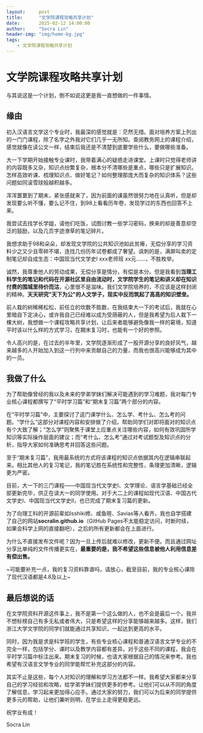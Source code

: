 ```yaml
---
layout:     post
title:      "文学院课程攻略共享计划"
date:       2025-02-12 14:00:00
author:     "Socra Lin"
header-img: "img/home-bg.jpg"
tags:
    - 文学院课程攻略共享计划
---
```


# 文学院课程攻略共享计划

与其说这是一个计划，倒不如说这更是我一直想做的一件事情。

## 缘由

初入汉语言文学这个专业时，我最深的感觉就是：茫然无措。面对培养方案上列出的一门门课程，除了名字之外我对它们几乎一无所知。查阅教务网上的课程介绍，感觉就像在读公文一样，结束后我还是不清楚到底要学些什么，要做哪些准备。

大一下学期开始接触专业课时，我带着满心的疑惑走进课堂。上课时只觉得老师讲的内容既多又杂，知识点纷繁复杂，根本分不清哪些是重点，哪些只是扩展知识。怎样高效听课、梳理知识点、做好笔记？如何整理那庞大而复杂的知识体系？这些问题如同滚雪球般越积越多。

浑浑噩噩到了期末，紧张感就来了，因为前面的课虽然很努力地在认真听，但是却发现要么听不懂，要么记不住，到98上看看历年卷，发现学过的东西也回答不上来。

我尝试去找学长学姐，请他们吃饭，试图讨教一些学习密码，换来的却是善意却空泛的鼓励，以及几页字迹潦草的笔记碎片。

我想求助于98和朵朵，却发现文学院的公共知识池如此贫瘠，无偿分享的学习资料少之又少且零碎不堪，连找几份历年试卷都成了奢望。讽刺的是，满屏叫卖的定制笔记却自成生态：中国现当代文学史I xxx老师班 xx元……，不胜枚举。

诚然，我尊重他人的劳动成果，无偿分享是情分，有偿是本分。但是我看到**当理工科学生的笔记和代码在开源社区里自由流动时，文学院学生的笔记和讲义却在知识付费的围城里待价而沽**，心里很不是滋味。我们文学院培养的，不应该是这样封闭的精神。**天天研究"天下为公"的人文学子，现实中反而筑起了高高的知识壁垒。**

前人栽的树稀稀松松，前任立的坎数不胜数，在我结束大一下的考试后，我就在心里暗自下定决心，或许我自己已经难以成为受荫蔽的人，但是我希望为后人栽下一棵大树，我想做一个课程攻略共享计划，让后来者能够避免像我一样的窘境，知道平时该以什么样的方式学习，在期末复习时，也能有一个好的参照。

令人高兴的是，在过去的半年里，文学院逐渐形成了一股开源分享的良好风气，越来越多的人开始加入到这一行列中来贡献自己的力量，而我也很高兴能够成为其中的一员。



## 我做了什么

为了帮助像曾经的我以及未来的学弟学妹们解决可能遇到的学习难题，我对每门专业核心课程都撰写了“平时学习篇”和“期末复习篇”两个部分的内容。



在“平时学习篇”中，主要探讨了这门课学什么、怎么学、考什么、怎么考的问题。“学什么”这部分对课程内容和安排做了介绍，帮助同学们对即将面对的知识点有个大致了解；“怎么学”则聚焦于课堂上应重点关注哪些内容，如何有效巩固所学知识等实际操作层面的建议；而“考什么、怎么考”通过对考试题型及知识点的分析，指导大家如何准确思考并回答这些问题。

至于“期末复习篇”，我用最系统的方式将该课程的知识点依据其内在逻辑串联起来。相比其他人的复习笔记，我的笔记胜在系统性和完整性，条理更加清晰，逻辑更为严密。

目前，大一下的三门课程——中国现当代文学史I、文学理论、语言学基础已经全部更新完毕，供正在读大一的同学使用。对于大二上的课程如现代汉语、中国古代文学史I、中国现当代文学史II，也已完成了期末复习篇的更新。



为了向理工科的开源前辈如Isshiki修、咸鱼暄、Savias等人看齐，我也自学搭建了自己的网站**socralin.github.io**（GitHub Pages不太能稳定访问，时断时续，如果会科学上网的直接翻吧），之后的所有更新都会在上面进行。



为什么不直接发布文件呢？因为一旦上传后就难以修改，更新不便。而且通过网址分享比单纯的文件传播更实在，**最重要的是，我不希望这些信息被他人利用信息差有偿出售。**

~可能要补充一点，我的复习资料靠谱吗，请放心，截至目前，我的专业核心课除了现代汉语都是4.8及以上~



## 最后想说的话

在文学院资料开源这件事上，我不是第一个这么做的人，也不会是最后一个。我并不想标榜自己有多无私或者伟大，只是希望这样的分享能够越来越多。这样，我们浙江大学文学院的同学们就能通过共享知识，一起达到更高的水平。

同时，因为我是求是科学班的学生，有些专业核心课程和普通汉语言文学专业的不完全一样，包括学分、课时以及教学内容都有差异。对于这些不同的课程，我会在平时学习篇中标注出来。期末复习的时候，也请大家根据自己的情况来参考。我也希望有汉语言文学专业的同学能帮忙补充这部分的内容。

其实不止是这些，每个人对知识的理解和学习方法都不一样。我希望大家都来分享自己的学习经验和攻略，给学弟学妹们提供更多的参考。让他们可以从不同的角度了解信息，学习起来更加得心应手。通过大家的努力，我们可以为后来的同学提供更多元的帮助，让他们兼听则明，在学业上走得更稳更远。

祝学业有成！

Socra Lin
